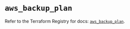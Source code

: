 # `aws_backup_plan`

Refer to the Terraform Registry for docs: [`aws_backup_plan`](https://registry.terraform.io/providers/hashicorp/aws/5.51.0/docs/resources/backup_plan).
